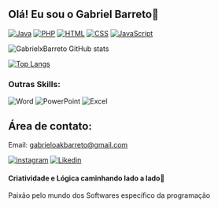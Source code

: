 ## Olá! Eu sou o Gabriel Barreto🤖

[![Java](https://img.shields.io/badge/Java-ED8B00?style=for-the-badge&logo=openjdk&logoColor=white)]([https://#](https://github.com/GabrielxBarreto/Java))
[![PHP](https://img.shields.io/badge/PHP-777BB4?style=for-the-badge&logo=php&logoColor=white)]([https://#](https://github.com/GabrielxBarreto/PHP))
[![HTML](https://img.shields.io/badge/HTML5-E34F26?style=for-the-badge&logo=html5&logoColor=white)](https://#)
[![CSS](https://img.shields.io/badge/CSS3-1572B6?style=for-the-badge&logo=css3&logoColor=white)](https://#)
[![JavaScript](https://img.shields.io/badge/JavaScript-F7DF1E?style=for-the-badge&logo=javascript&logoColor=black)](https://#)

![GabrielxBarreto GitHub stats](https://github-readme-stats.vercel.app/api?username=GabrielxBarreto&show_icons=true&theme=transparent)

[![Top Langs](https://github-readme-stats.vercel.app/api/top-langs/?username=GabrielxBarreto)](https://github.com/GabrielxBarreto/github-readme-stats)
### Outras Skills:
![Word](https://img.shields.io/badge/Microsoft_Word-2B579A?style=for-the-badge&logo=microsoft-word&logoColor=white)
![PowerPoint](https://img.shields.io/badge/Microsoft_PowerPoint-B7472A?style=for-the-badge&logo=microsoft-powerpoint&logoColor=white)
![Excel](https://img.shields.io/badge/Microsoft_Excel-217346?style=for-the-badge&logo=microsoft-excel&logoColor=white)
## Área de contato:


Email: gabrieloakbarreto@gmail.com

[![instagram](https://img.shields.io/badge/Instagram-E4405F?style=for-the-badge&logo=instagram&logoColor=white)](https://www.instagram.com/dev_biel/)
[![Likedin](https://img.shields.io/badge/LinkedIn-0077B5?style=for-the-badge&logo=linkedin&logoColor=white)]([https://www.instagram.com/dev_biel/](https://www.linkedin.com/in/gabriel-de-carvalho-barreto-367700267/))

#### Criatividade e Lógica caminhando lado a lado🔱
Paixão pelo mundo dos Softwares específico da programação
